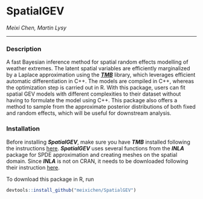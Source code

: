 # SpatialGEV

*Meixi Chen, Martin Lysy*

---

### Description

A fast Bayesian inference method for spatial random effects modelling of weather extremes. The latent spatial variables are efficiently marginalized by a Laplace approximation using the [***TMB***](https://github.com/kaskr/adcomp) library, which leverages efficient automatic differentiation in C++. The models are compiled in C++, whereas the optimization step is carried out in R. With this package, users can fit spatial GEV models with different complexities to their dataset without having to formulate the model using C++.  This package also offers a method to sample from the approximate posterior distributions of both fixed and random effects, which will be useful for downstream analysis. 

### Installation

Before installing ***SpatialGEV***, make sure you have ***TMB*** installed following the instructions [here](https://github.com/kaskr/adcomp/wiki/Download). ***SpatialGEV*** uses several functions from the ***INLA*** package for SPDE approximation and creating meshes on the spatial domain. Since ***INLA*** is not on CRAN, it needs to be downloaded following their instruction [here](https://www.r-inla.org/download-install). 

To download this package in R, run 
```r
devtools::install_github("meixichen/SpatialGEV")
```
